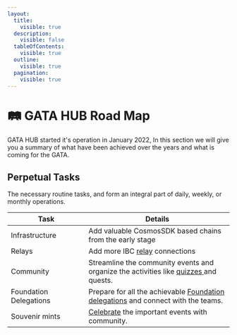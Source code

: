 ```yaml
---
layout:
  title:
    visible: true
  description:
    visible: false
  tableOfContents:
    visible: true
  outline:
    visible: true
  pagination:
    visible: true
---
```


# 🛤 GATA HUB Road Map

GATA HUB started it's operation in January 2022, In this section we will give you a summary of what have been achieved over the years and what is coming for the GATA.&#x20;

## Perpetual Tasks

The necessary routine tasks, and form an integral part of daily, weekly, or monthly operations.

<table><thead><tr><th width="160">Task</th><th>Details </th></tr></thead><tbody><tr><td>Infrastructure </td><td>Add valuable CosmosSDK based chains from the early stage </td></tr><tr><td>Relays</td><td>Add more IBC <a href="../gata-hub-ventures/gata-relays.md">relay</a> connections </td></tr><tr><td>Community </td><td>Streamline the community events and organize the activities like <a href="../../whats-cooking-in-community/quiz.md">quizzes </a>and quests.</td></tr><tr><td>Foundation Delegations </td><td>Prepare for all the achievable <a href="../gata-hub-ventures/gata-validators/foundation-delegations.md">Foundation delegations</a> and connect with the teams. </td></tr><tr><td>Souvenir mints</td><td><a href="../gata-hub-ventures/nft-souvenirs.md">Celebrate</a> the important events with community. </td></tr></tbody></table>
